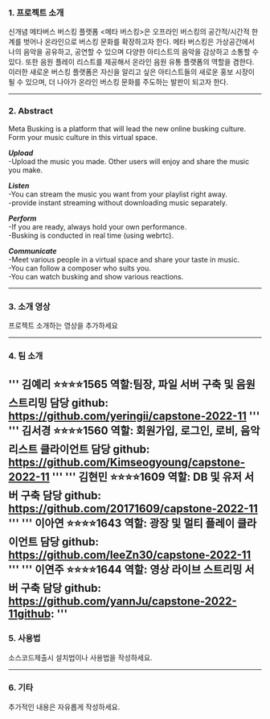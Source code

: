 ### 1. 프로젝트 소개
신개념 메타버스 버스킹 플랫폼 <메타 버스킹>은 오프라인 버스킹의 공간적/시간적 한계를 벗어나 온라인으로 버스킹 문화를 확장하고자 한다.
메타 버스킹은 가상공간에서 나의 음악을 공유하고, 공연할 수 있으며 다양한 아티스트의 음악을 감상하고 소통할 수 있다. 또한 음원 플레이 리스트를 제공해서 온라인 음원 유통 플랫폼의 역할을 겸한다.
이러한 새로운 버스킹 플랫폼은 자신을 알리고 싶은 아티스트들의 새로운 홍보 시장이 될 수 있으며, 더 나아가 온라인 버스킹 문화를 주도하는 발판이 되고자 한다.

---------------------------------------------------------------------------------------------------------------

### 2. Abstract
Meta Busking is a platform that will lead the new online busking culture. Form your music culture in this virtual space.

***Upload***<br>
  -Upload the music you made. Other users will enjoy and share the music you make.<br>

***Listen***<br>
  -You can stream the music you want from your playlist right away.<br>
  -provide instant streaming without downloading music separately.<br>

***Perform***<br>
  -If you are ready, always hold your own performance.<br>
  -Busking is conducted in real time (using webrtc).<br>

***Communicate***<br>
  -Meet various people in a virtual space and share your taste in music.<br>
  -You can follow a composer who suits you.<br>
  -You can watch busking and show various reactions.<br>
  
---------------------------------------------------------------------------------------------------------------

### 3. 소개 영상

프로젝트 소개하는 영상을 추가하세요

---------------------------------------------------------------------------------------------------------------

### 4. 팀 소개
'''
김예리 ⭐⭐⭐⭐1565
역할:팀장, 파일 서버 구축 및 음원 스트리밍 담당 
github: https://github.com/yeringii/capstone-2022-11
'''
'''
김서경 ⭐⭐⭐⭐1560 
역할: 회원가입, 로그인, 로비, 음악리스트 클라이언트 담당 
github: https://github.com/Kimseogyoung/capstone-2022-11
'''
'''
김현민 ⭐⭐⭐⭐1609 
역할: DB 및 유저 서버 구축 담당 
github: https://github.com/20171609/capstone-2022-11
'''
'''
이아연 ⭐⭐⭐⭐1643
역할: 광장 및 멀티 플레이 클라이언트 담당
github: https://github.com/leeZn30/capstone-2022-11
'''
'''
이연주 ⭐⭐⭐⭐1644
역할: 영상 라이브 스트리밍 서버 구축 담당
github: https://github.com/yannJu/capstone-2022-11github:
'''
---------------------------------------------------------------------------------------------------------------

### 5. 사용법

소스코드제출시 설치법이나 사용법을 작성하세요.

---------------------------------------------------------------------------------------------------------------

### 6. 기타

추가적인 내용은 자유롭게 작성하세요.
